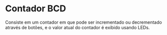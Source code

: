 # Contador BCD

  Consiste em um contador em que pode ser incrementado ou decrementado através de botões, e o valor atual do contador é exibido usando LEDs.
